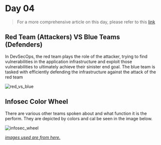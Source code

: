 # Day 04

> For a more comprehensive article on this day, please refer to this [link](https://github.com/MichaelCade/90DaysOfDevOps/blob/main/2023/day04.md)

## Red Team (Attackers) VS Blue Teams (Defenders)

In DevSecOps, the red team plays the role of the attacker, trying to find vulnerabilities in the application infrastructure and exploit those vulnerabilities to ultimately achieve their sinister end goal. The blue team is tasked with efficiently defending the infrastructure against the attack of the red team

![red_vs_blue](https://github.com/tuyojr/90DaysOfDevOps/blob/main/day_04_red_and_blue_team/red_vs_blue.jpg)

## Infosec Color Wheel

There are various other teams spoken about and what function it is the perform. They are depicted by colors and cal be seen in the image below.

![infosec_wheel](https://github.com/tuyojr/90DaysOfDevOps/blob/main/day_04_red_and_blue_team/infosec_wheels.jpg)

[*images used are from here.*](https://hackernoon.com/introducing-the-infosec-colour-wheel-blending-developers-with-red-and-blue-security-teams-6437c1a07700)
